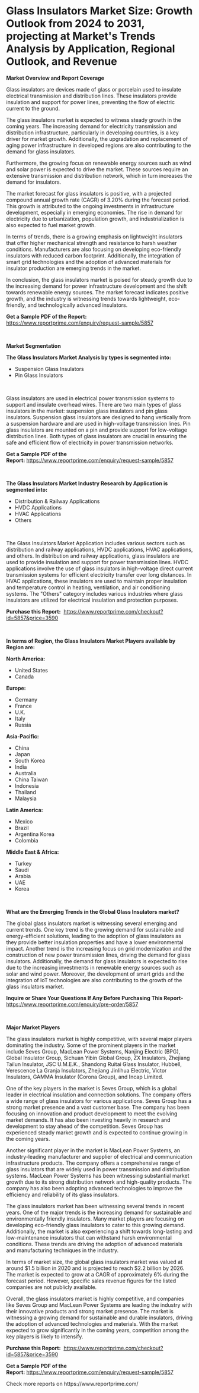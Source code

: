 <p><h1>Glass Insulators Market Size: Growth Outlook from 2024 to 2031, projecting at Market's Trends Analysis by Application, Regional Outlook, and Revenue</h1></p><p><strong>Market Overview and Report Coverage</strong></p>
<p><p>Glass insulators are devices made of glass or porcelain used to insulate electrical transmission and distribution lines. These insulators provide insulation and support for power lines, preventing the flow of electric current to the ground.</p><p>The glass insulators market is expected to witness steady growth in the coming years. The increasing demand for electricity transmission and distribution infrastructure, particularly in developing countries, is a key driver for market growth. Additionally, the upgradation and replacement of aging power infrastructure in developed regions are also contributing to the demand for glass insulators.</p><p>Furthermore, the growing focus on renewable energy sources such as wind and solar power is expected to drive the market. These sources require an extensive transmission and distribution network, which in turn increases the demand for insulators.</p><p>The market forecast for glass insulators is positive, with a projected compound annual growth rate (CAGR) of 3.20% during the forecast period. This growth is attributed to the ongoing investments in infrastructure development, especially in emerging economies. The rise in demand for electricity due to urbanization, population growth, and industrialization is also expected to fuel market growth.</p><p>In terms of trends, there is a growing emphasis on lightweight insulators that offer higher mechanical strength and resistance to harsh weather conditions. Manufacturers are also focusing on developing eco-friendly insulators with reduced carbon footprint. Additionally, the integration of smart grid technologies and the adoption of advanced materials for insulator production are emerging trends in the market.</p><p>In conclusion, the glass insulators market is poised for steady growth due to the increasing demand for power infrastructure development and the shift towards renewable energy sources. The market forecast indicates positive growth, and the industry is witnessing trends towards lightweight, eco-friendly, and technologically advanced insulators.</p></p>
<p><strong>Get a Sample PDF of the Report:</strong> <a href="https://www.reportprime.com/enquiry/request-sample/5857">https://www.reportprime.com/enquiry/request-sample/5857</a></p>
<p>&nbsp;</p>
<p><strong>Market Segmentation</strong></p>
<p><strong>The Glass Insulators Market Analysis by types is segmented into:</strong></p>
<p><ul><li>Suspension Glass Insulators</li><li>Pin Glass Insulators</li></ul></p>
<p>&nbsp;</p>
<p><p>Glass insulators are used in electrical power transmission systems to support and insulate overhead wires. There are two main types of glass insulators in the market: suspension glass insulators and pin glass insulators. Suspension glass insulators are designed to hang vertically from a suspension hardware and are used in high-voltage transmission lines. Pin glass insulators are mounted on a pin and provide support for low-voltage distribution lines. Both types of glass insulators are crucial in ensuring the safe and efficient flow of electricity in power transmission networks.</p></p>
<p><strong>Get a Sample PDF of the Report:</strong>&nbsp;<a href="https://www.reportprime.com/enquiry/request-sample/5857">https://www.reportprime.com/enquiry/request-sample/5857</a></p>
<p>&nbsp;</p>
<p><strong>The Glass Insulators Market Industry Research by Application is segmented into:</strong></p>
<p><ul><li>Distribution & Railway Applications</li><li>HVDC Applications</li><li>HVAC Applications</li><li>Others</li></ul></p>
<p>&nbsp;</p>
<p><p>The Glass Insulators Market Application includes various sectors such as distribution and railway applications, HVDC applications, HVAC applications, and others. In distribution and railway applications, glass insulators are used to provide insulation and support for power transmission lines. HVDC applications involve the use of glass insulators in high-voltage direct current transmission systems for efficient electricity transfer over long distances. In HVAC applications, these insulators are used to maintain proper insulation and temperature control in heating, ventilation, and air conditioning systems. The "Others" category includes various industries where glass insulators are utilized for electrical insulation and protection purposes.</p></p>
<p><strong>Purchase this Report:</strong>&nbsp; <a href="https://www.reportprime.com/checkout?id=5857&price=3590">https://www.reportprime.com/checkout?id=5857&price=3590</a></p>
<p>&nbsp;</p>
<p><strong>In terms of Region, the Glass Insulators Market Players available by Region are:</strong></p>
<p>
    <p> <strong> North America: </strong>
        <ul>
            <li>United States</li>
            <li>Canada</li>
        </ul>
        </p> 
    <p> <strong> Europe: </strong>
        <ul>
            <li>Germany</li>
            <li>France</li>
            <li>U.K.</li>
            <li>Italy</li>
            <li>Russia</li>
        </ul>
        </p> 
    <p> <strong> Asia-Pacific: </strong>
        <ul>
            <li>China</li>
            <li>Japan</li>
            <li>South Korea</li>
            <li>India</li>
            <li>Australia</li>
            <li>China Taiwan</li>
            <li>Indonesia</li>
            <li>Thailand</li>
            <li>Malaysia</li>
        </ul>
        </p> 
    <p> <strong> Latin America: </strong>
        <ul>
            <li>Mexico</li>
            <li>Brazil</li>
            <li>Argentina Korea</li>
            <li>Colombia</li>
        </ul>
        </p> 
    <p> <strong> Middle East & Africa: </strong>
        <ul>
            <li>Turkey</li>
            <li>Saudi</li>
            <li>Arabia</li>
            <li>UAE</li>
            <li>Korea</li>
        </ul>
    </p>
    </p>
<p>&nbsp;</p>
<p><strong>What are the Emerging Trends in the Global Glass Insulators market?</strong></p>
<p><p>The global glass insulators market is witnessing several emerging and current trends. One key trend is the growing demand for sustainable and energy-efficient solutions, leading to the adoption of glass insulators as they provide better insulation properties and have a lower environmental impact. Another trend is the increasing focus on grid modernization and the construction of new power transmission lines, driving the demand for glass insulators. Additionally, the demand for glass insulators is expected to rise due to the increasing investments in renewable energy sources such as solar and wind power. Moreover, the development of smart grids and the integration of IoT technologies are also contributing to the growth of the glass insulators market.</p></p>
<p><strong>Inquire or Share Your Questions If Any Before Purchasing This Report</strong>- <a href="https://www.reportprime.com/enquiry/pre-order/5857">https://www.reportprime.com/enquiry/pre-order/5857</a></p>
<p>&nbsp;</p>
<p><strong>Major Market Players</strong></p>
<p><p>The glass insulators market is highly competitive, with several major players dominating the industry. Some of the prominent players in the market include Seves Group, MacLean Power Systems, Nanjing Electric (BPG), Global Insulator Group, Sichuan Yibin Global Group, ZX Insulators, Zhejiang Tailun Insulator, JSC U.M.E.K., Shandong Ruitai Glass Insulator, Hubbell, Verescence La Granja Insulators, Zhejiang Jinlihua Electric, Victor Insulators, GAMMA Insulator (Corona Group), and Incap Limited.</p><p>One of the key players in the market is Seves Group, which is a global leader in electrical insulation and connection solutions. The company offers a wide range of glass insulators for various applications. Seves Group has a strong market presence and a vast customer base. The company has been focusing on innovation and product development to meet the evolving market demands. It has also been investing heavily in research and development to stay ahead of the competition. Seves Group has experienced steady market growth and is expected to continue growing in the coming years.</p><p>Another significant player in the market is MacLean Power Systems, an industry-leading manufacturer and supplier of electrical and communication infrastructure products. The company offers a comprehensive range of glass insulators that are widely used in power transmission and distribution systems. MacLean Power Systems has been witnessing substantial market growth due to its strong distribution network and high-quality products. The company has also been adopting advanced technologies to improve the efficiency and reliability of its glass insulators.</p><p>The glass insulators market has been witnessing several trends in recent years. One of the major trends is the increasing demand for sustainable and environmentally friendly insulators. Many market players are focusing on developing eco-friendly glass insulators to cater to this growing demand. Additionally, the market is also experiencing a shift towards long-lasting and low-maintenance insulators that can withstand harsh environmental conditions. These trends are driving the adoption of advanced materials and manufacturing techniques in the industry.</p><p>In terms of market size, the global glass insulators market was valued at around $1.5 billion in 2020 and is projected to reach $2.2 billion by 2026. The market is expected to grow at a CAGR of approximately 6% during the forecast period. However, specific sales revenue figures for the listed companies are not publicly available.</p><p>Overall, the glass insulators market is highly competitive, and companies like Seves Group and MacLean Power Systems are leading the industry with their innovative products and strong market presence. The market is witnessing a growing demand for sustainable and durable insulators, driving the adoption of advanced technologies and materials. With the market expected to grow significantly in the coming years, competition among the key players is likely to intensify.</p></p>
<p><strong>Purchase this Report:</strong>&nbsp;&nbsp;<a href="https://www.reportprime.com/checkout?id=5857&price=3590">https://www.reportprime.com/checkout?id=5857&price=3590</a></p>
<p></p>
<p><strong>Get a Sample PDF of the Report:</strong>&nbsp;<a href="https://www.reportprime.com/enquiry/request-sample/5857">https://www.reportprime.com/enquiry/request-sample/5857</a></p>
<p>Check more reports on https://www.reportprime.com/</p>
